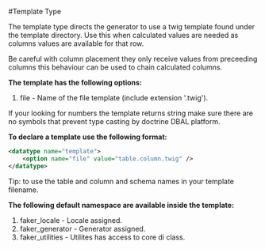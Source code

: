 #Template Type

The template type directs the generator to use a twig template found under the template directory. Use this when calculated values are needed as columns values are available for that row.

Be careful with column placement they only receive values from preceeding columns this behaviour can be used to chain calculated columns.

**The template has the following options:**

1. file  - Name of the file template (include extension '.twig').

If your looking for numbers the template returns string make sure there are no symbols that prevent type casting by doctrine DBAL platform.

**To declare a template use the following format:**

```xml
<datatype name="template">
    <option name="file" value="table.column.twig" />
</datatype>
```

Tip: to use the table and column and schema names in your template filename.

**The following default namespace are available inside the template:**

1. faker_locale    - Locale assigned.
2. faker_generator - Generator assigned.
3. faker_utilities - Utilites has access to core di class.
